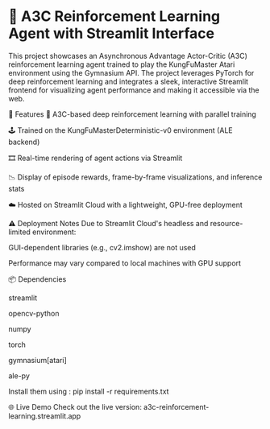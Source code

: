 # 🧠 A3C Reinforcement Learning Agent with Streamlit Interface
This project showcases an Asynchronous Advantage Actor-Critic (A3C) reinforcement learning agent trained to play the KungFuMaster Atari environment using the Gymnasium API. The project leverages PyTorch for deep reinforcement learning and integrates a sleek, interactive Streamlit frontend for visualizing agent performance and making it accessible via the web.

🚀 Features
🧮 A3C-based deep reinforcement learning with parallel training

🕹️ Trained on the KungFuMasterDeterministic-v0 environment (ALE backend)

🎞️ Real-time rendering of agent actions via Streamlit

📉 Display of episode rewards, frame-by-frame visualizations, and inference stats

☁️ Hosted on Streamlit Cloud with a lightweight, GPU-free deployment

⚠️ Deployment Notes
  Due to Streamlit Cloud's headless and resource-limited environment:

  GUI-dependent libraries (e.g., cv2.imshow) are not used

  Performance may vary compared to local machines with GPU support

📦 Dependencies

   streamlit

  opencv-python

  numpy

  torch

  gymnasium[atari]

  ale-py

Install them using : pip install -r requirements.txt

🌐 Live Demo
Check out the live version: a3c-reinforcement-learning.streamlit.app
